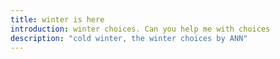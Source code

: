 ```yaml
---
title: winter is here
introduction: winter choices. Can you help me with choices
description: "cold winter, the winter choices by ANN"
---
```


